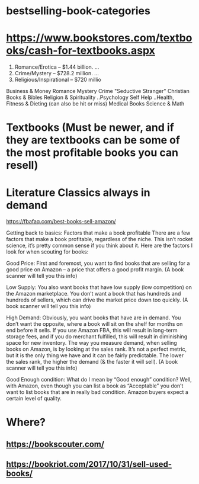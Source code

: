 # bestselling-book-categories
# https://www.bookstores.com/textbooks/cash-for-textbooks.aspx

1) Romance/Erotica – $1.44 billion. ... 
2) Crime/Mystery – $728.2 million. ...
3) Religious/Inspirational – $720 millio


Business & Money
Romance Mystery Crime "Seductive Stranger"
Christian Books & Bibles
Religion & Spirituality
..Psychology Self Help
..Health, Fitness & Dieting (can also be hit or miss)
Medical Books
Science & Math
# Textbooks (Must be newer, and if they are textbooks can be some of the most profitable books you can resell)
# Literature Classics always in demand

https://fbafaq.com/best-books-sell-amazon/

Getting back to basics: Factors that make a book profitable
There are a few factors that make a book profitable, regardless of the niche. This isn’t rocket science, it’s pretty common sense if you think about it. Here are the factors I look for when scouting for books:

Good Price: First and foremost, you want to find books that are selling for a good price on Amazon – a price that offers a good profit margin. (A book scanner will tell you this info)

Low Supply: You also want books that have low supply (low competition) on the Amazon marketplace. You don’t want a book that has hundreds and hundreds of sellers, which can drive the market price down too quickly. (A book scanner will tell you this info)

High Demand: Obviously, you want books that have are in demand. You don’t want the opposite, where a book will sit on the shelf for months on end before it sells. If you use Amazon FBA, this will result in long-term storage fees, and if you do merchant fulfilled, this will result in diminishing space for new inventory. The way you measure demand, when selling books on Amazon, is by looking at the sales rank. It’s not a perfect metric, but it is the only thing we have and it can be fairly predictable. The lower the sales rank, the higher the demand (& the faster it will sell). (A book scanner will tell you this info)

Good Enough condition: What do I mean by “Good enough” condition? Well, with Amazon, even though you can list a book as “Acceptable” you don’t want to list books that are in really bad condition. Amazon buyers expect a certain level of quality.



# Where?
## https://bookscouter.com/
## https://bookriot.com/2017/10/31/sell-used-books/  
